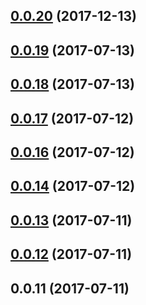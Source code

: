 <a name="0.0.20"></a>
## [0.0.20](https://github.com/iuap-design/tdoc/compare/v0.0.19...v0.0.20) (2017-12-13)



<a name="0.0.19"></a>
## [0.0.19](https://github.com/iuap-design/tdoc/compare/v0.0.18...v0.0.19) (2017-07-13)



<a name="0.0.18"></a>
## [0.0.18](https://github.com/iuap-design/tdoc/compare/v0.0.17...v0.0.18) (2017-07-13)



<a name="0.0.17"></a>
## [0.0.17](https://github.com/iuap-design/tdoc/compare/v0.0.16...v0.0.17) (2017-07-12)



<a name="0.0.16"></a>
## [0.0.16](https://github.com/iuap-design/tdoc/compare/v0.0.14...v0.0.16) (2017-07-12)



<a name="0.0.14"></a>
## [0.0.14](https://github.com/iuap-design/tdoc/compare/v0.0.13...v0.0.14) (2017-07-12)



<a name="0.0.13"></a>
## [0.0.13](https://github.com/iuap-design/tdoc/compare/v0.0.12...v0.0.13) (2017-07-11)



<a name="0.0.12"></a>
## [0.0.12](https://github.com/iuap-design/tdoc/compare/v0.0.11...v0.0.12) (2017-07-11)



<a name="0.0.11"></a>
## 0.0.11 (2017-07-11)



